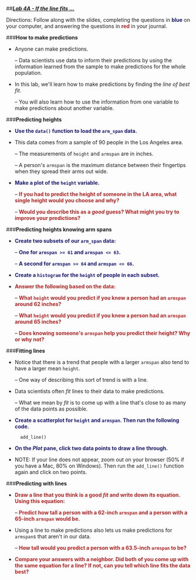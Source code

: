 ##***<u>Lab 4A - If the line fits ...</u>***

Directions: Follow along with the slides, completing the questions in <span style="color:midnightblue;">**blue**</span> on your computer, and answering the questions in <span style="color:firebrick;">**red**</span> in your journal.

###**How to make predictions**
* Anyone can make predictions.

    – Data scientists use data to inform their predictions by using the information learned
    from the sample to make predictions for the whole population.

* In this lab, we'll learn how to make predictions by finding the *line of best fit*.

    – You will also learn how to use the information from one variable to make predictions
    about another variable.

###**Predicting heights**
* <span style="color:midnightblue;">**Use the ```data()``` function to load the ```arm_span``` data.**</span>
* This data comes from a sample of 90 people in the Los Angeles area.

    – The measurements of ```height``` and ```armspan``` are in inches.

    – A person's ```armspan``` is the maximum distance between their fingertips when they
    spread their arms out wide.

* <span style="color:midnightblue;">**Make a plot of the ```height``` variable.**</span>

    – <span style="color:firebrick;">**If you had to predict the height of someone in the LA area, what single height
    would you choose and why?**</span>

    – <span style="color:firebrick;">**Would you describe this as a *good* guess? What might you try to improve your predictions?**</span>

###**Predicting heights knowing arm spans**
* <span style="color:midnightblue;">**Create two subsets of our ```arm_span``` data:**</span>

    – <span style="color:midnightblue;">**One for ```armspan >= 61``` and ```armspan <= 63```.**</span>
    
    – <span style="color:midnightblue;">**A second for ```armspan >= 64``` and ```armspan <= 66```.**</span>

* <span style="color:midnightblue;">**Create a ```histogram``` for the ```height``` of people in each subset.**</span>

* <span style="color:firebrick;">**Answer the following based on the data:**</span>

    – <span style="color:firebrick;">**What ```height``` would you predict if you knew a person had an ```armspan``` around
    62 inches?**</span>

    – <span style="color:firebrick;">**What ```height``` would you predict if you knew a person had an ```armspan``` around
    65 inches?**</span>

    – <span style="color:firebrick;">**Does knowing someone's ```armspan``` help you predict their height? Why or why not?**</span>

###**Fitting lines**
* Notice that there is a trend that people with a larger ```armspan``` also tend to have a larger
mean ```height```.

    – One way of describing this sort of trend is with a line.

* Data scientists often *fit* lines to their data to make predictions.

    – What we mean by *fit* is to come up with a line that's close to as many of the data
    points as possible.
    
* <span style="color:midnightblue;">**Create a scatterplot for ```height``` and ```armspan```. Then run the following code.**</span>

        add_line()

* <span style="color:midnightblue;">**On the *Plot* pane, click two data points to draw a line through.**</span>

* NOTE: If your line does not appear, zoom out on your browser (50% if you have a Mac, 80% on Windows). Then run the ```add_line()``` function again and click on two points.

###**Predicting with lines**
* <span style="color:firebrick;">**Draw a line that you think is a good *fit* and write down its equation. Using this equation:**</span>

    – <span style="color:firebrick;">**Predict how tall a person with a 62-inch ```armspan``` and a person with a 65-inch ```armspan``` would be.**</span>

* Using a line to make predictions also lets us make predictions for ```armspan```s that aren't in our
data.

    – <span style="color:firebrick;">**How tall would you predict a person with a 63.5-inch ```armspan``` to be?**</span>

* <span style="color:firebrick;">**Compare your answers with a neighbor. Did both of you come up with the same
equation for a line? If not, can you tell which line fits the data best?**</span>
